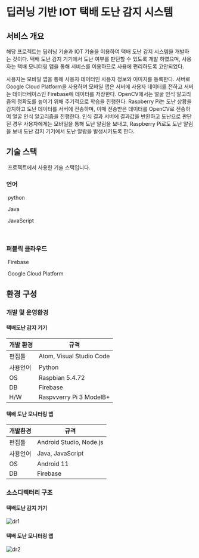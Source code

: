 # 딥러닝 기반 IOT 택배 도난 감지 시스템

## 서비스 개요 

 해당 프로젝트는 딥러닝 기술과 IOT 기술을 이용하여 택배 도난 감지 시스템을 개발하는 것이다. 택배 도난 감지 기기에서 도난 여부를 판단할 수 있도록 개발 하였으며, 사용자는 택배 모니터링 앱을 통해 서비스를 이용하므로 사용에 편리하도록 고안되었다.

 사용자는 모바일 앱을 통해 사용자 데이터인 사용자 정보와 이미지를 등록한다. 서버로 Google Cloud Platform을 사용하며 모바일 앱은 서버에 사용자 데이터를 전하고 서버는 데이터베이스인 Firebase에 데이터를 저장한다. OpenCV에서는 얼굴 인식 알고리즘의 정확도를 높이기 위해 주기적으로 학습을 진행한다. Raspberry Pi는 도난 상황을 감지하고 도난 데이터를 서버에 전송하며, 이때 전송받은 데이터를 OpenCV로 전송하여 얼굴 인식 알고리즘을 진행한다. 인식 결과 서버에 결과값을 반환하고 도난으로 판단된 경우 사용자에게는 모바일을 통해 도난 알림을 보내고, Raspberry Pi로도 도난 알림을 보내 도난 감지 기기에서 도난 알람을 발생시키도록 한다.

## 기술 스택

​	프로젝트에서 사용한 기술 스택입니다.

### 	언어

​		python

​		Java

​		JavaScript

​	

### 	퍼블릭 클라우드

​		Firebase

​		Google Cloud Platform



## 환경 구성

### 		개발 및 운영환경

#### 				택배도난 감지 기기

| 개발 환경 | 규격                     |
| --------- | ------------------------ |
| 편집툴    | Atom, Visual Studio Code |
| 사용언어  | Python                   |
| OS        | Raspbian 5.4.72          |
| DB        | Firebase                 |
| H/W       | Raspvverry Pi 3 ModelB+  |

#### 				택배 도난 모니터링 앱

| 개발환경 | 규격                    |
| -------- | ----------------------- |
| 편집툴   | Android Studio, Node.js |
| 사용언어 | Java, JavaScript        |
| OS       | Android 11              |
| DB       | Firebase                |



### 		소스디렉터리 구조

#### 				택배도난 감지 기기

![dr1](https://user-images.githubusercontent.com/87285592/126587241-794d4faa-af96-4e5f-bbd3-6e5f2699816a.jpg)

#### 				택배 도난 모니터링 앱

![dr2](https://user-images.githubusercontent.com/87285592/126587247-279adf23-4656-4b4c-a38d-2ec64c5bf9be.jpg)

